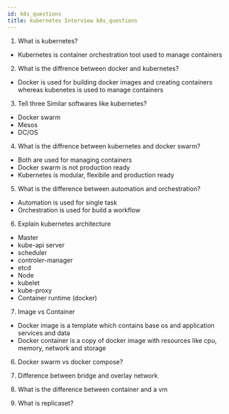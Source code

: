 ```yaml
---
id: k8s_questions
title: kubernetes Interview k8s_questions
---
```


1. What is kubernetes?
* Kubernetes is container orchestration tool used to manage containers 

2. What is the diffrence between docker and kubernetes?
* Docker is used for building docker images and creating containers whereas kubenetes is used to manage containers

3. Tell three Similar softwares like kubernetes?
* Docker swarm
* Mesos
* DC/OS

4. What is the diffrence between kubernetes and docker swarm?
* Both are used for managing containers
* Docker swarm is not production ready
* Kubernetes is modular, flexibile and production ready

5. What is the difference between automation and orchestration?
* Automation is used for single task
* Orchestration is used for build a workflow

6. Explain kubernetes architecture
* Master
 *  kube-api server
 * scheduler
 * controler-manager
 * etcd
* Node
 * kubelet
 * kube-proxy
 * Container runtime (docker)

7. Image vs Container
* Docker image is a template which contains base os and application services and data
* Docker container is a copy of docker image with resources like cpu, memory, network and storage

6. Docker swarm vs docker compose?

7. Difference between bridge and overlay network

8. What is the difference between container and a vm

9. What is replicaset?

